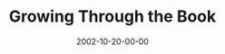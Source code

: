 ---
layout: message
category: message
series: "The Art of Growth"
title: "Growing Through the Book"
date: 2002-10-20-00-00
message_id: 259
audio: "http://s3.amazonaws.com/crossroadsaudiomessages/Growing%20Through%20TheBook.mp3"
audio-duration: "35:39"
explicit: false
---